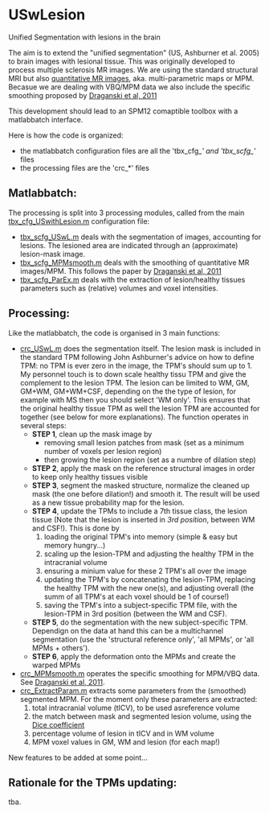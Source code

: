# USwLesion
Unified Segmentation with lesions in the brain

The aim is to extend the "unified segmentation" (US, Ashburner et al. 2005) to brain images with lesional tissue. This was originally developed to process multiple sclerosis MR images. We are using the standard structural MRI but also [quantitative MR images](http://www.fil.ion.ucl.ac.uk/Research/physics_info/QuantMRI_VBM.html), aka. multi-parametric maps or MPM. Becasue we are dealing with VBQ/MPM data we also include the specific smoothing proposed by [Draganski et al, 2011](http://www.ncbi.nlm.nih.gov/pubmed/21277375)

This development should lead to an SPM12 comaptible toolbox with a matlabbatch interface.

Here is how the code is organized:
- the matlabbatch configuration files are all the 'tbx_cfg_*' and 'tbx_scfg_*' files
- the processing files are the 'crc_*' files

## Matlabbatch:
The processing is split into 3 processing modules, called from the main [tbx_cfg_USwithLesion.m](https://github.com/CyclotronResearchCentre/USwLesion/blob/master/tbx_cfg_USwithLesion.m) configuration file:
- [tbx_scfg_USwL.m](https://github.com/CyclotronResearchCentre/USwLesion/blob/master/tbx_scfg_USwL.m) deals with the segmentation of images, accounting for lesions. The lesioned area are indicated through an (approximate) lesion-mask image.
- [tbx_scfg_MPMsmooth.m](https://github.com/CyclotronResearchCentre/USwLesion/blob/master/tbx_scfg_MPMsmooth.m) deals with the smoothing of quantitative MR images/MPM. This follows the paper by [Draganski et al, 2011](http://www.ncbi.nlm.nih.gov/pubmed/21277375)
- [tbx_scfg_ParEx.m](https://github.com/CyclotronResearchCentre/USwLesion/blob/master/tbx_scfg_ParEx.m) deals with the extraction of lesion/healthy tissues parameters such as (relative) volumes and voxel intensities.

## Processing:
Like the matlabbatch, the code is organised in 3 main functions:
- [crc_USwL.m](https://github.com/CyclotronResearchCentre/USwLesion/blob/master/crc_USwL.m) does the segmentation itself. The lesion mask is included in the standard TPM following John Ashburner's advice on how to define TPM: no TPM is ever zero in the image, the TPM's should sum up to 1. My personnel touch is to down scale healthy tissu TPM and give the complement to the lesion TPM. The lesion can be limited to WM, GM, GM+WM, GM+WM+CSF, depending on the the type of lesion, for example with MS then you should select 'WM only'. This ensures that the original healthy tissue TPM as well the lesion TPM are accounted for together (see below for more explanations). The function operates in several steps:
  - **STEP 1**, clean up the mask image by
    - removing small lesion patches from mask (set as a minimum number of voxels per lesion region)
    - then growing the lesion region (set as a numbre of dilation step)
  - **STEP 2**, apply the mask on the reference structural images in order to keep only healthy tissues visible
  - **STEP 3**, segment the masked structure, normalize the cleaned up mask (the one before dilation!) and smooth it. The result will be used as a new tissue probability map for the lesion.
  - **STEP 4**, update the TPMs to include a 7th tissue class, the lesion tissue (Note that the lesion is inserted in *3rd position*, between WM and CSF!). This is done by
    1. loading the original TPM's into memory (simple & easy but memory hungry...)
    2. scaling up the lesion-TPM and adjusting the healthy TPM in the intracranial volume
    3. ensuring a minium value for these 2 TPM's all over the image
    4. updating the TPM's by concatenating the lesion-TPM, replacing the healthy TPM with the new one(s), and adjusting overall (the summ of all TPM's at each voxel should be 1 of course!)
    5. saving the TPM's into a subject-specific TPM file, with the lesion-TPM in 3rd position (between the WM and CSF).
  - **STEP 5**, do the segmentation with the new subject-specific TPM. Dependign on the data at hand this can be a multichannel segmentation (use the 'structural reference only', 'all MPMs', or 'all MPMs + others').
  - **STEP 6**, apply the deformation onto the MPMs and create the warped MPMs
- [crc_MPMsmooth.m](https://github.com/CyclotronResearchCentre/USwLesion/blob/master/crc_MPMsmooth.m) operates the specific smoothing for MPM/VBQ data. See [Draganski et al, 2011](http://www.ncbi.nlm.nih.gov/pubmed/21277375).
- [crc_ExtractParam.m](https://github.com/CyclotronResearchCentre/USwLesion/blob/master/crc_ExtractParam.m) extracts some parameters from the (smoothed) segmented MPM. For the moment only these parameters are extracted:
  1. total intracranial volume (tICV), to be used asreference volume
  2. the match between mask and segmented lesion volume, using the [Dice coefficient](http://en.wikipedia.org/wiki/S%C3%B8rensen%E2%80%93Dice_coefficient)
  3. percentage volume of lesion in tICV and in WM volume
  4. MPM voxel values in GM, WM and lesion (for each map!)

New features to be added at some point...

## Rationale for the TPMs updating:
tba.
